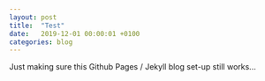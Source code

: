 ```yaml
---
layout: post
title:  "Test"
date:   2019-12-01 00:00:01 +0100
categories: blog
---
```


Just making sure this Github Pages / Jekyll blog set-up still works...
